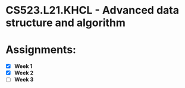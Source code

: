 # CS523.L21.KHCL - Advanced data structure and algorithm
# Assignments:
- [x] **Week 1**
- [x] **Week 2**
- [ ] **Week 3**
